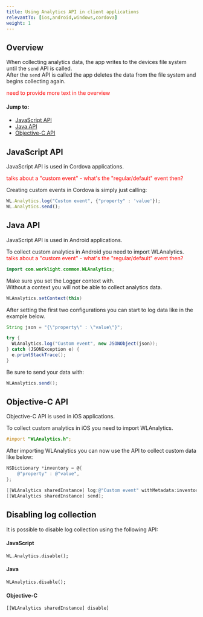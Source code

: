 ```yaml
---
title: Using Analytics API in client applications
relevantTo: [ios,android,windows,cordova]
weight: 1
---
```

## Overview
When collecting analytics data, the app writes to the devices file system until the `send` API is called.  
After the `send` API is called the app deletes the data from the file system and begins collecting again.

<span style="color:red">need to provide more text in the overview</span>

#### Jump to:

* [JavaScript API](#javascript-api)
* [Java API](#java-api)
* [Objective-C API](#objective-c-api)

## JavaScript API
JavaScript API is used in Cordova applications.

<span style="color:red">talks about a "custom event" - what's the "regular/default" event then?</span>

Creating custom events in Cordova is simply just calling:

```javascript
WL.Analytics.log("Custom event", {"property" : 'value'});
WL.Analytics.send();
 ```

## Java API
JavaScript API is used in Android applications.

To collect custom analytics in Android you need to import WLAnalytics.  
<span style="color:red">talks about a "custom event" - what's the "regular/default" event then?</span>

```java
import com.worklight.common.WLAnalytics;
```

Make sure you set the Logger context with.  
Without a context you will not be able to collect analytics data.

```java
WLAnalytics.setContext(this)
```

After setting the first two configurations you can start to log data like in the example below.

 ```java
String json = "{\"property\" : \"value\"}";

try {
   WLAnalytics.log("Custom event", new JSONObject(json));
} catch (JSONException e) {
   e.printStackTrace();
}
```

Be sure to send your data with:

```java
WLAnalytics.send();
```

## Objective-C API
Objective-C API is used in iOS applications.

To collect custom analytics in iOS you need to import WLAnalytics.

```objective-c
#import "WLAnalytics.h";
```

After importing WLAnalytics you can now use the API to collect custom data like below:

```objective-c
NSDictionary *inventory = @{
    @"property" : @"value",
};

[[WLAnalytics sharedInstance] log:@"Custom event" withMetadata:inventory];
[[WLAnalytics sharedInstance] send];
```

## Disabling log collection
It is possible to disable log collection using the following API:

#### JavaScript
`WL.Analytics.disable();`

#### Java
`WLAnalytics.disable();`

#### Objective-C
`[[WLAnalytics sharedInstance] disable]`
